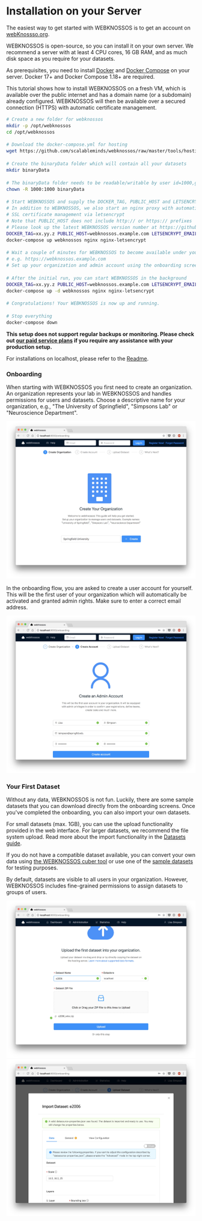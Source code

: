 # Installation on your Server
The easiest way to get started with WEBKNOSSOS is to get an account on [webKnossso.org](https://webknossos.org).

WEBKNOSSOS is open-source, so you can install it on your own server.
We recommend a server with at least 4 CPU cores, 16 GB RAM, and as much disk space as you require for your datasets.

As prerequisites, you need to install [Docker](https://docs.docker.com/install/) and [Docker Compose](https://docs.docker.com/compose/install/) on your server. Docker 17+ and Docker Compose 1.18+ are required.

This tutorial shows how to install WEBKNOSSOS on a fresh VM, which is available over the public internet and has a domain name (or a subdomain) already configured.
WEBKNOSSOS will then be available over a secured connection (HTTPS) with automatic certificate management.

```bash
# Create a new folder for webknossos
mkdir -p /opt/webknossos
cd /opt/webknossos

# Download the docker-compose.yml for hosting
wget https://github.com/scalableminds/webknossos/raw/master/tools/hosting/docker-compose.yml

# Create the binaryData folder which will contain all your datasets
mkdir binaryData

# The binaryData folder needs to be readable/writable by user id=1000,gid=1000
chown -R 1000:1000 binaryData

# Start WEBKNOSSOS and supply the DOCKER_TAG, PUBLIC_HOST and LETSENCRYPT_EMAIL variables
# In addition to WEBKNOSSOS, we also start an nginx proxy with automatic 
# SSL certificate management via letsencrypt
# Note that PUBLIC_HOST does not include http:// or https:// prefixes
# Please look up the latest WEBKNOSSOS version number at https://github.com/scalableminds/webknossos/releases
DOCKER_TAG=xx.yy.z PUBLIC_HOST=webknossos.example.com LETSENCRYPT_EMAIL=admin@example.com \
docker-compose up webknossos nginx nginx-letsencrypt

# Wait a couple of minutes for WEBKNOSSOS to become available under your domain
# e.g. https://webknossos.example.com
# Set up your organization and admin account using the onboarding screens (see below)

# After the initial run, you can start WEBKNOSSOS in the background
DOCKER_TAG=xx.yy.z PUBLIC_HOST=webknossos.example.com LETSENCRYPT_EMAIL=admin@example.com \
docker-compose up -d webknossos nginx nginx-letsencrypt

# Congratulations! Your WEBKNOSSOS is now up and running.

# Stop everything
docker-compose down
```

**This setup does not support regular backups or monitoring.
    Please check out [our paid service plans](https://webknossos.org/pricing) if you require any assistance with your production setup.**

For installations on localhost, please refer to the [Readme](https://github.com/scalableminds/webknossos#docker).

### Onboarding
When starting with WEBKNOSSOS you first need to create an organization.
An organization represents your lab in WEBKNOSSOS and handles permissions for users and datasets.
Choose a descriptive name for your organization, e.g., "The University of Springfield", "Simpsons Lab" or "Neuroscience Department".

![Create your organization](./images/onboarding_organization.jpeg)

In the onboarding flow, you are asked to create a user account for yourself.
This will be the first user of your organization which will automatically be activated and granted admin rights.
Make sure to enter a correct email address.

![Create your first user](./images/onboarding_user.jpeg)


### Your First Dataset
Without any data, WEBKNOSSOS is not fun.
Luckily, there are some sample datasets that you can download directly from the onboarding screens.
Once you've completed the onboarding, you can also import your own datasets.

For small datasets (max. 1GB), you can use the upload functionality provided in the web interface.
For larger datasets, we recommend the file system upload.
Read more about the import functionality in the [Datasets guide](./datasets.md).

If you do not have a compatible dataset available, you can convert your own data using [the WEBKNOSSOS cuber tool](./tooling.md#webknossos-cuber) or use one of the [sample datasets](./datasets.md#sample-datasets) for testing purposes.

By default, datasets are visible to all users in your organization.
However, WEBKNOSSOS includes fine-grained permissions to assign datasets to groups of users.

![Upload your first dataset](./images/onboarding_data1.jpeg)
![Confirm the detected dataset properties](./images/onboarding_data2.jpeg)
